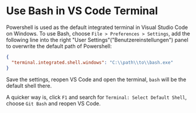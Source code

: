 # Use Bash in VS Code Terminal

Powershell is used as the default integrated terminal in Visual Studio Code on Windows. To use Bash, choose `File > Preferences > Settings`, add the following line into the right "User Settings"("Benutzereinstellungen") panel to overwrite the default path of Powershell:

```json
{
  "terminal.integrated.shell.windows": "C:\\path\\to\\bash.exe"
}
```

Save the settings, reopen VS Code and open the terminal, `bash` will be the default shell there.

A quicker way is, click `F1` and search for `Terminal: Select Default Shell`, choose `Git Bash` and reopen VS Code.
